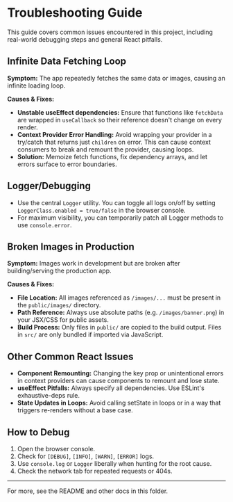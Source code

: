 # Troubleshooting Guide

This guide covers common issues encountered in this project, including real-world debugging steps and general React pitfalls.

## Infinite Data Fetching Loop
**Symptom:** The app repeatedly fetches the same data or images, causing an infinite loading loop.

**Causes & Fixes:**
- **Unstable useEffect dependencies:** Ensure that functions like `fetchData` are wrapped in `useCallback` so their reference doesn't change on every render.
- **Context Provider Error Handling:** Avoid wrapping your provider in a try/catch that returns just `children` on error. This can cause context consumers to break and remount the provider, causing loops.
- **Solution:** Memoize fetch functions, fix dependency arrays, and let errors surface to error boundaries.

## Logger/Debugging
- Use the central `Logger` utility. You can toggle all logs on/off by setting `LoggerClass.enabled = true/false` in the browser console.
- For maximum visibility, you can temporarily patch all Logger methods to use `console.error`.

## Broken Images in Production
**Symptom:** Images work in development but are broken after building/serving the production app.

**Causes & Fixes:**
- **File Location:** All images referenced as `/images/...` must be present in the `public/images/` directory.
- **Path Reference:** Always use absolute paths (e.g. `/images/banner.png`) in your JSX/CSS for public assets.
- **Build Process:** Only files in `public/` are copied to the build output. Files in `src/` are only bundled if imported via JavaScript.

## Other Common React Issues
- **Component Remounting:** Changing the key prop or unintentional errors in context providers can cause components to remount and lose state.
- **useEffect Pitfalls:** Always specify all dependencies. Use ESLint's exhaustive-deps rule.
- **State Updates in Loops:** Avoid calling setState in loops or in a way that triggers re-renders without a base case.

## How to Debug
1. Open the browser console.
2. Check for `[DEBUG]`, `[INFO]`, `[WARN]`, `[ERROR]` logs.
3. Use `console.log` or `Logger` liberally when hunting for the root cause.
4. Check the network tab for repeated requests or 404s.

---

For more, see the README and other docs in this folder.
